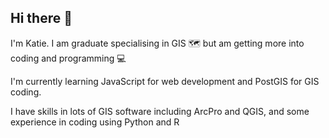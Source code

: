 ## Hi there 👋

I'm Katie. I am graduate specialising in GIS 🗺 but am getting more into coding and programming 💻

I'm currently learning JavaScript for web development and PostGIS for GIS coding. 

I have skills in lots of GIS software including ArcPro and QGIS, and some experience in coding using Python and R

